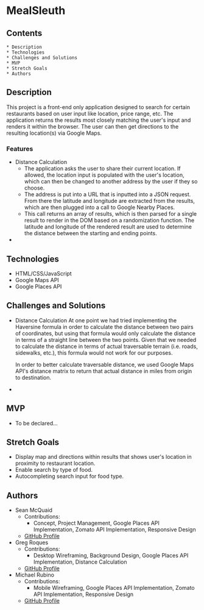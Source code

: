 # MealSleuth

## Contents
    * Description
    * Technologies
    * Challenges and Solutions
    * MVP
    * Stretch Goals
    * Authors

## Description
This project is a front-end only application designed to search for certain restaurants based on user input like location, price range, etc. The application returns the results most closely matching the user's input and renders it within the browser. The user can then get directions to the resulting location(s) via Google Maps.

### Features
* Distance Calculation
    * The application asks the user to share their current location. If allowed, the location input is populated with the user's location, which can then be changed to another address by the user if they so choose.
    * The address is put into a URL that is inputted into a JSON request. From there the latitude and longitude are extracted from the results, which are then plugged into a call to Google Nearby Places. 
    * This call returns an array of results, which is then parsed for a single result to render in the DOM based on a randomization function. The latitude and longitude of the rendered result are used to determine the distance between the starting and ending points.
* 

## Technologies
* HTML/CSS/JavaScript
* Google Maps API
* Google Places API

## Challenges and Solutions
* Distance Calculation
    At one point we had tried implementing the Haversine formula in order to calculate the distance between two pairs of coordinates, but using that formula would only calculate the distance in terms of a straight line between the two points. Given that we needed to calculate the distance in terms of actual traversable terrain (i.e. roads, sidewalks, etc.), this formula would not work for our purposes.

    In order to better calculate traversable distance, we used Google Maps API's distance matrix to return that actual distance in miles from origin to destination.

* 

## MVP
* To be declared...

## Stretch Goals
* Display map and directions within results that shows user's location in proximity to restaurant location.
* Enable search by type of food.
* Autocompleting search input for food type.

## Authors
* Sean McQuaid
    * Contributions:
        * Concept, Project Management, Google Places API Implementation, Zomato API Implementation, Responsive Design
    * [GitHub Profile](https://github.com/seanmcquaid)
* Greg Roques
    * Contributions:
        * Desktop Wireframing, Background Design, Google Places API Implementation, Distance Calculation
    * [GitHub Profile](https://github.com/GregRoques)
* Michael Rubino
    * Contributions:
        * Mobile Wireframing, Google Places API Implementation, Zomato API Implementation, Responsive Design
    * [GitHub Profile](https://github.com/rubinoAM)